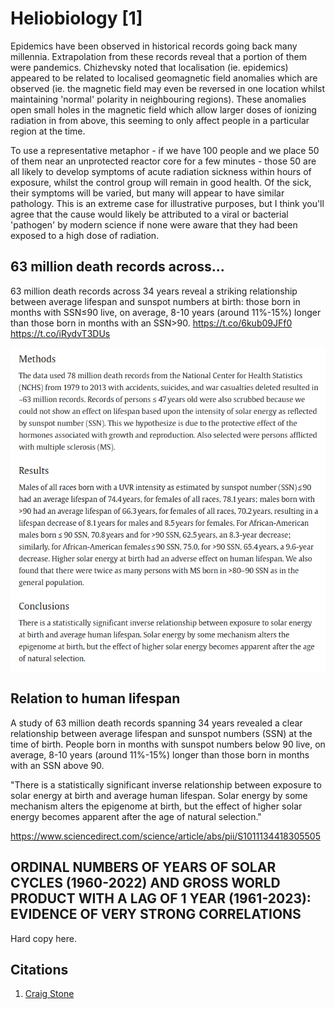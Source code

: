 # Heliobiology [1]

Epidemics have been observed in historical records going back many millennia. Extrapolation from these records reveal that a portion of them were pandemics. Chizhevsky noted that localisation (ie. epidemics) appeared to be related to localised geomagnetic field anomalies which are observed (ie. the magnetic field may even be reversed in one location whilst maintaining 'normal' polarity in neighbouring regions). These anomalies open small holes in the magnetic field which allow larger doses of ionizing radiation in from above, this seeming to only affect people in a particular region at the time.

To use a representative metaphor - if we have 100 people and we place 50 of them near an unprotected reactor core for a few minutes - those 50 are all likely to develop symptoms of acute radiation sickness within hours of exposure, whilst the control group will remain in good health. Of the sick, their symptoms will be varied, but many will appear to have similar pathology. This is an extreme case for illustrative purposes, but I think you'll agree that the cause would likely be attributed to a viral or bacterial 'pathogen' by modern science if none were aware that they had been exposed to a high dose of radiation.

## 63 million death records across...

63 million death records across 34 years reveal a striking relationship between average lifespan and sunspot numbers at birth: those born in months with SSN≤90 live, on average, 8-10 years (around 11%-15%) longer than those born in months with an SSN&gt;90. https://t.co/6kub09JFf0 https://t.co/iRydvT3DUs

![](img/1803194310680047694-GQY63NbWcAA9W13.png)

## Relation to human lifespan

A study of 63 million death records spanning 34 years revealed a clear relationship between average lifespan and sunspot numbers (SSN) at the time of birth. People born in months with sunspot numbers below 90 live, on average, 8-10 years (around 11%-15%) longer than those born in months with an SSN above 90.

"There is a statistically significant inverse relationship between exposure to solar energy at birth and average human lifespan. Solar energy by some mechanism alters the epigenome at birth, but the effect of higher solar energy becomes apparent after the age of natural selection."

https://www.sciencedirect.com/science/article/abs/pii/S1011134418305505

## ORDINAL NUMBERS OF YEARS OF SOLAR CYCLES (1960-2022) AND GROSS WORLD PRODUCT WITH A LAG OF 1 YEAR (1961-2023): EVIDENCE OF VERY STRONG CORRELATIONS

Hard copy here.

## Citations

1. [Craig Stone](https://nobulart.com)